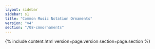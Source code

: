 ```yaml
---
layout: sidebar
sidebar: s1
title: "Common Music Notation Ornaments"
version: "v4"
section: "/08-cmnornaments"
---
```

{% include content.html version=page.version section=page.section %}